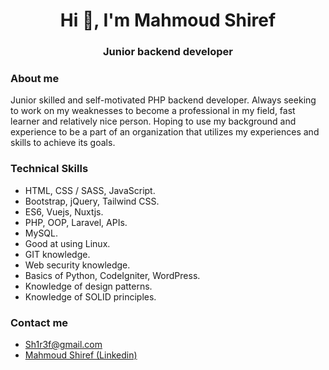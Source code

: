 <h1 align="center">Hi 👋, I'm Mahmoud Shiref</h1>
<h3 align="center">Junior backend developer</h3>
<h3>About me</h3>
<p>Junior skilled and self-motivated PHP backend developer. Always seeking to work on my weaknesses to 
become a professional in my field, fast learner and relatively nice person. Hoping to use my 
background and experience to be a part of an organization that utilizes my experiences and skills to 
achieve its goals.</p>


<h3>Technical Skills</h3>
<ul>
  <li>HTML, CSS / SASS, JavaScript.</li>
  <li>Bootstrap, jQuery, Tailwind CSS.</li>
  <li>ES6, Vuejs, Nuxtjs.</li>
  <li>PHP, OOP, Laravel, APIs.</li>
  <li>MySQL.</li>
  <li>Good at using Linux.</li>
  <li>GIT knowledge.</li>
  <li>Web security knowledge.</li>
  <li>Basics of Python, CodeIgniter, 
WordPress.</li>
  <li>Knowledge of design patterns.</li>
  <li>Knowledge of SOLID principles.</li>
</ul>


<h3>Contact me</h3>
<ul>
  <li>
    <a href="mailto:sh1r3f@gmail.com" rel="nofollow">Sh1r3f@gmail.com</a>
  </li>
  <li>
    <a href="https://www.linkedin.com/in/sh1r3f" rel="nofollow">Mahmoud Shiref (Linkedin)</a>
  </li>  
</ul>
